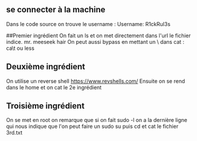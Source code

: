 ## se connecter à la machine
Dans le code source on trouve le username :     Username: R1ckRul3s

##Premier ingrédient
On fait un ls et on met directement dans l'url le fichier indice.
mr. meeseek hair
On peut aussi bypass en mettant un \ dans cat : ca\t ou less

## Deuxième ingrédient
On utilise un reverse shell https://www.revshells.com/
Ensuite on se rend dans le home
et on cat le 2e ingrédient

## Troisième ingrédient
On se met en root
on remarque que si on fait sudo -l on a la dernière ligne qui nous indique que l'on peut faire un sudo su
puis cd et cat le fichier 3rd.txt

